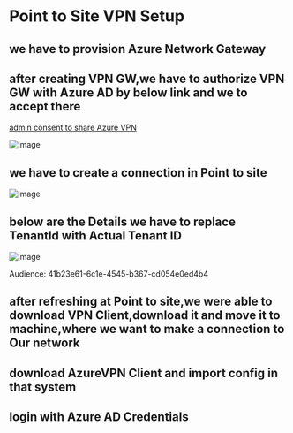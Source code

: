 # Point to Site VPN Setup

## we have to provision Azure Network Gateway

## after creating VPN GW,we have to authorize VPN GW with Azure AD by below link and we to accept there

[admin consent to share Azure VPN](https://login.microsoftonline.com/common/oauth2/authorize?client_id=41b23e61-6c1e-4545-b367-cd054e0ed4b4&response_type=code&redirect_uri=https://portal.azure.com&nonce=1234&prompt=admin_consent)

![image](https://github.com/sgrthati/Az.Implementation/assets/101870480/c83db2d9-3407-41c1-b76d-b46f37383345)

## we have to create a connection in Point to site

![image](https://github.com/sgrthati/Az.Implementation/assets/101870480/629584cc-689d-4f0d-a14c-f0e27c9c8ae6)

## below are the Details we have to replace TenantId with Actual Tenant ID

![image](https://github.com/sgrthati/Az.Implementation/assets/101870480/1f39719c-52dd-4f04-a585-7c98517c809e)

Audience: 41b23e61-6c1e-4545-b367-cd054e0ed4b4

## after refreshing at Point to site,we were able to download VPN Client,download it and move it to machine,where we want to make a connection to Our network

## download AzureVPN Client and import config in that system

## login with Azure AD Credentials

